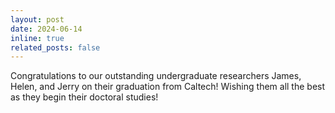 ```yaml
---
layout: post
date: 2024-06-14
inline: true
related_posts: false
---
```


Congratulations to our outstanding undergraduate researchers James, Helen, and Jerry on their graduation from Caltech! Wishing them all the best as they begin their doctoral studies!
